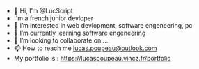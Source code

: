 - 👋 Hi, I’m @LucScript
- I'm a french junior devloper
- 👀 I’m interested in web devlopment, software engeneering, pc
- 🌱 I’m currently learning software engeneering
- 💞️ I’m looking to collaborate on ...
- 📫 How to reach me lucas.poupeau@outlook.com
- My portfolio is : https://lucaspoupeau.vincz.fr/portfolio

<!---
LucScript/LucScript is a ✨ special ✨ repository because its `README.md` (this file) appears on your GitHub profile.
You can click the Preview link to take a look at your changes.
--->
